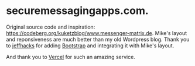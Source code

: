 # securemessagingapps.com.

Original source code and inspiration: https://codeberg.org/kuketzblog/www.messenger-matrix.de. Mike's layout and reponsiveness are much better than my old Wordpress blog. Thank you to <a href="https://jeffhacks.com/">jeffhacks</a> for adding <a href="[https://jeffhacks.com/](https://getbootstrap.com/)">Bootstrap</a> and integrating it with Mike's layout. 

And thank you to <a href="https://www.vercel.com/">Vercel</a> for such an amazing service. 
